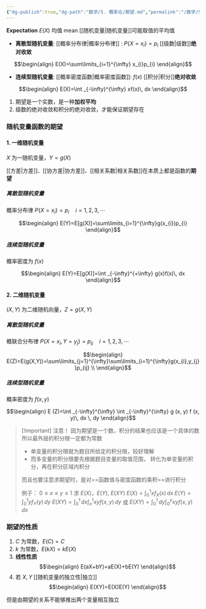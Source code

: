 ```yaml
---
{"dg-publish":true,"dg-path":"数学/5. 概率论/期望.md","permalink":"/数学/5. 概率论/期望/","dgPassFrontmatter":true,"noteIcon":"","created":"2024-05-21T15:20:28.359+08:00","updated":"2025-04-14T11:45:29.554+08:00"}
---
```


**Expectation**   $E(X)$     均值 mean
[[随机变量\|随机变量]]可能取值的平均值

- **离散型随机变量**:
	[[概率分布律\|概率分布律]] : $P\left\{X=x_{i} \right\}=p_{i}$    [[级数\|级数]]**绝对收敛**

$$\begin{align}
E(X)=\sum\limits_{i=1}^{\infty} x_{i}p_{i}
\end{align}$$

- **连续型随机变量**:
	[[概率密度函数\|概率密度函数]]:   $f(x)$      [[积分\|积分]]**绝对收敛**

$$\begin{align}
E(X)=\int _{-\infty}^{\infty} xf(x)\, dx 
\end{align}$$

1. 期望是一个实数，是一种**加权平均**
2. 级数的绝对收敛和积分的绝对收敛，才能保证期望存在

### 随机变量函数的期望
#### 1. 一维随机变量
$X$ 为一随机变量，$Y=g(X)$

[[方差\|方差]]、[[协方差\|协方差]]、[[相关系数\|相关系数]]在本质上都是函数的**期望**
##### 离散型随机变量
概率分布律 $P\left\{X=x_{i} \right\}=p_{i}\quad i=1,2,3,\cdots$

$$\begin{align}
E(Y)=E[g(X)]=\sum\limits_{i=1}^{\infty}g(x_{i})p_{i}
\end{align}$$

##### 连续型随机变量
概率密度为 $f(x)$

$$\begin{align}
E(Y)=E[g(X)]=\int _{-\infty}^{+\infty} g(x)f(x)\, dx 
\end{align}$$

#### 2. 二维随机变量
$(X,Y)$ 为二维随机向量，$Z=g(X,Y)$
##### 离散型随机变量
概联合分布律 $P\left\{X=x_{i},Y=y_{j} \right\}=p_{ij}\quad i=1,2,3,\cdots$

$$\begin{align}
E(Z)=E(g(X,Y))=\sum\limits_{j=1}^{\infty}\sum\limits_{i=1}^{\infty}g(x_{i},y_{j})p_{ij} \\
\end{align}$$

##### 连续型随机变量
概率密度为 $f(x,y)$

$$\begin{align}
 E (Z)=\int _{-\infty}^{\infty} \int _{-\infty}^{\infty} g (x, y) f (x, y)\, dx \, dy 
\end{align}$$


>[!important] 注意！
>因为期望是一个数，积分的结果也应该是一个具体的数
>所以最外层的积分限一定都为常数
>- 单变量的积分限就为题目所给定的积分限，较好理解
>- 而多变量的积分限要先根据题目变量的取值范围，
>	转化为单变量的积分，再在积分区域内积分
>	
>而且也要注意求期望时，是对==函数值与密度函数的乘积==进行积分
>
>例子：
>	$0\leq x\leq y\leq 1$
>	求 $E(X)$，$E(Y)$, $E(XY)$
>	$E(X)=\int _{0}^{1} xf_{X}(x) \, dx$
>	$E(Y)=\int _{0}^{1} yf_{Y}(y) \, dy$
>	$E(XY)=\int _{0}^{1} \, dx \int _{x}^{1} xyf(x,y)\, dy$ 或
>	$E(XY)=\int _{0}^{1} \, dy \int _{0}^{y} xyf(x,y)\, dx$


### 期望的性质
1.  $C$ 为常数，$E(C)=C$
2. $k$ 为常数，$E(kX)=kE(X)$
3.  **线性性质**
$$\begin{align}
E(aX+bY)=aE(X)+bE(Y)
\end{align}$$
4. 若 $X,Y$ [[随机变量的独立性\|独立]]
$$\begin{align}
E(XY)=E(X)E(Y)
\end{align}$$

但是由期望的关系不能够推出两个变量相互独立





